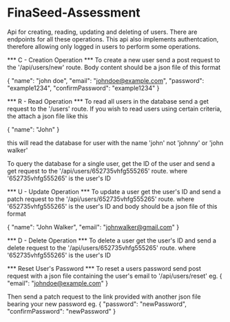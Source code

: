 # FinaSeed-Assessment
Api for creating, reading, updating and deleting of users. There are endpoints for all these operations. This api also implements authentcation, therefore allowing only logged in users to perform some operations.


*** C - Creation Operation ***
To create a new user send a post request to the '/api/users/new' route. Body content should be a json file of this format

{
    "name": "john doe",
    "email": "johndoe@example.com",
    "password": "example1234",
    "confirmPassword": "example1234"
}

*** R - Read Operation ***
To read all users in the database send a get request to the '/users' route. If you wish to read users using certain criteria, the attach a json file like this

{
    "name": "John"
}

this will read the database for user with the name 'john' not 'johnny' or 'john walker'

To query the database for a single user, get the ID of the user and send a get request to the '/api/users/652735vhfg555265' route.
where '652735vhfg555265' is the user's ID

*** U - Update Operation ***
To update a user get the user's ID and send a patch request to the '/api/users/652735vhfg555265' route.
where '652735vhfg555265' is the user's ID and body should be a json file of this format

{
    "name": "John Walker",
    "email": "johnwalker@gmail.com"
}

*** D - Delete Operation ***
To delete a user get the user's ID and send a delete request to the '/api/users/652735vhfg555265' route.
where '652735vhfg555265' is the user's ID

*** Reset User's Password ***
To reset a users password send post request with a json file containing the user's email to '/api/users/reset'
eg.
{
    "email": "johndoe@example.com"
}

Then send a patch request to the link provided with another json file bearing your new password
eg.
{
    "password": "newPassword",
    "confirmPassword": "newPassword"
}